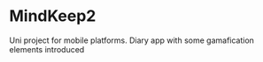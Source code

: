 # MindKeep2
 Uni project for mobile platforms. Diary app with some gamafication elements introduced
